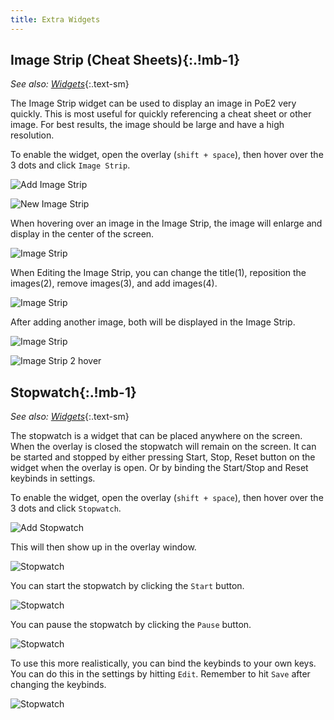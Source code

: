 ```yaml
---
title: Extra Widgets
---
```


## Image Strip (Cheat Sheets){:.!mb-1}

*See also: [Widgets](/widgets)*{:.text-sm}

The Image Strip widget can be used to display an image in PoE2 very quickly. This is most useful for quickly referencing a cheat sheet or other image. For best results, the image should be large and have a high resolution.

To enable the widget, open the overlay (`shift + space`), then hover over the 3 dots and click `Image Strip`.

![Add Image Strip](/reference-images/AddImageStrip.png)

![New Image Strip](/reference-images/ImageStripNew.png)

When hovering over an image in the Image Strip, the image will enlarge and display in the center of the screen.

![Image Strip](/reference-images/HoverImageStrip.png)

When Editing the Image Strip, you can change the title(1), reposition the images(2), remove images(3), and add images(4).

![Image Strip](/reference-images/EditImageStrip.png)

After adding another image, both will be displayed in the Image Strip.

![Image Strip](/reference-images/SecondImageStripWidget.png)

![Image Strip 2 hover](/reference-images/SecondImageStrip.png)

## Stopwatch{:.!mb-1}

*See also: [Widgets](/widgets)*{:.text-sm}

The stopwatch is a widget that can be placed anywhere on the screen. When the overlay is closed the stopwatch will remain on the screen. It can be started and stopped by either pressing Start, Stop, Reset button on the widget when the overlay is open. Or by binding the Start/Stop and Reset keybinds in settings.

To enable the widget, open the overlay (`shift + space`), then hover over the 3 dots and click `Stopwatch`.

![Add Stopwatch](/reference-images/StopWatchAdd.png)

This will then show up in the overlay window.

![Stopwatch](/reference-images/StopwatchPaused0.png)

You can start the stopwatch by clicking the `Start` button.

![Stopwatch](/reference-images/StopwatchHover.png)

You can pause the stopwatch by clicking the `Pause` button.

![Stopwatch](/reference-images/StopwatchPause.png)

To use this more realistically, you can bind the keybinds to your own keys. You can do this in the settings by hitting `Edit`. Remember to hit `Save` after changing the keybinds.

![Stopwatch](/reference-images/StopwatchSettings.png)
